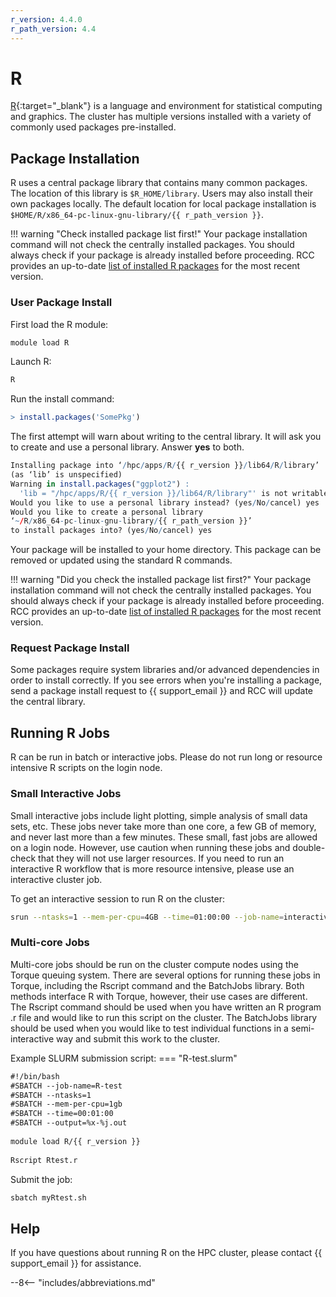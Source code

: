 ```yaml
---
r_version: 4.4.0
r_path_version: 4.4
---
```

# R

[R](https://www.r-project.org/about.html){:target="_blank"} is a language and environment for statistical computing and graphics. The cluster has multiple versions installed with a variety of commonly used packages pre-installed.

## Package Installation

R uses a central package library that contains many common packages. The location of this library is `$R_HOME/library`. Users may also install their own packages locally. The default location for local package installation is `$HOME/R/x86_64-pc-linux-gnu-library/{{ r_path_version }}`.

!!! warning "Check installed package list first!"
    Your package installation command will not check the centrally installed packages. You should always check if your package is already installed before proceeding. RCC provides an up-to-date [list of installed R packages](r-pkg-list.md) for the most recent version.

### User Package Install

First load the R module:

```bash
module load R
```

Launch R:

```bash
R
```

Run the install command:

```R
> install.packages('SomePkg')
```

The first attempt will warn about writing to the central library. It will ask you to create and use a personal library. Answer **yes** to both.

```R
Installing package into ‘/hpc/apps/R/{{ r_version }}/lib64/R/library’
(as ‘lib’ is unspecified)
Warning in install.packages("ggplot2") :
  'lib = "/hpc/apps/R/{{ r_version }}/lib64/R/library"' is not writable
Would you like to use a personal library instead? (yes/No/cancel) yes
Would you like to create a personal library
‘~/R/x86_64-pc-linux-gnu-library/{{ r_path_version }}’
to install packages into? (yes/No/cancel) yes
```

Your package will be installed to your home directory. This package can be removed or updated using the standard R commands.

!!! warning "Did you check the installed package list first?"
    Your package installation command will not check the centrally installed packages. You should always check if your package is already installed before proceeding. RCC provides an up-to-date [list of installed R packages](r-pkg-list.md) for the most recent version.

### Request Package Install

Some packages require system libraries and/or advanced dependencies in order to install correctly. If you see errors when you're installing a package, send a package install request to {{ support_email }} and RCC will update the central library.

## Running R Jobs

R can be run in batch or interactive jobs. Please do not run long or resource intensive R scripts on the login node.  

### Small Interactive Jobs

Small interactive jobs include light plotting, simple analysis of small data sets, etc. These jobs never take more than one core, a few GB of memory, and never last more than a few minutes. These small, fast jobs are allowed on a  login node. However, use caution when running these jobs and double-check that they will not use larger resources. If you need to run an interactive R workflow that is more resource intensive, please use an interactive cluster job.

To get an interactive session to run R on the cluster:

```bash
srun --ntasks=1 --mem-per-cpu=4GB --time=01:00:00 --job-name=interactive --pty bash
```

### Multi-core Jobs

Multi-core jobs should be run on the cluster compute nodes using the Torque queuing system. There are several options for running these jobs in Torque, including the Rscript command and the BatchJobs library. Both methods interface R with Torque, however, their use cases are different. The Rscript command should be used when you have written an R program .r file and would like to run this script on the cluster. The BatchJobs library should be used when you would like to test individual functions in a semi-interactive way and submit this work to the cluster.

Example SLURM submission script:
=== "R-test.slurm"

```txt
#!/bin/bash
#SBATCH --job-name=R-test
#SBATCH --ntasks=1
#SBATCH --mem-per-cpu=1gb
#SBATCH --time=00:01:00
#SBATCH --output=%x-%j.out
 
module load R/{{ r_version }}
 
Rscript Rtest.r  
```

Submit the job:

```bash
sbatch myRtest.sh
```

<!--===BatchJobs===
BatchJobs is an R library that interfaces the R command-line with the cluster's Torque queuing system.

Load and start R:
 $ module load R/4.0.4       
 $ R                      

Load R BatchJobs library:
 > library(BatchJobs)       
 Loading required package: BBmisc
 Sourcing configuration file: '/hpc/apps/R/4.0.4/lib64/R/library/BatchJobs/etc/BatchJobs_global_config.R'
 BatchJobs configuration:
   cluster functions: Torque
   mail.from: 
   mail.to: 
   mail.start: none
   mail.done: none
   mail.error: none
   default.resources: nodes=1, cores=1, memory=5gb, walltime=8:00:00
   debug: FALSE 
   raise.warnings: FALSE
   staged.queries: TRUE
   max.concurrent.jobs: Inf
   fs.timeout: NA
 
Define data and function:
 > my_data <- (1:10)                       
 > my_func <- function(x) x^2 

Define an object to store jobs (creates a directory "batchtest-files"):         
 > reg <- makeRegistry(id = "batchtest")  

Map data and function to jobs in "batchtest" object:
 > jobs <- batchMap(reg, my_func, my_data)       

Submit jobs to cluster (change nodes, cores, mem, and walltime to fit needs):
 > jobsubmit <- submitJobs(reg, resources = list(nodes = 1, cores = 1, mem = 5gb, walltime = 8:00:00))

Check job results:
 > reduceResultsVector(reg, fun = function(job, res) res, progressbar = FALSE)
 Syncing registry ...
 Reducing 10 results...
   1   2   3   4   5   6   7   8   9  10 
   1   4   9  16  25  36  49  64  81 100

Results files:                                                
 batchtest-files/                                             # Results can be displayed in vector format as shown above. Users may also 
 |-- BatchJobs.db                                             # want to view results in the output files. Each job registry object that  
 |-- conf.RData                                               # is created starts a new file tree as shown here with the name            
 |-- exports                                                  # ''registryname''-files. Job results are located in numbered directories
 |-- functions                                                # within the ''jobs'' directory. Output files are named ''jobnumber''.out   
 |   `-- c0000e09480f70b05365872c2e90ce8a.RData               # and are numbered in the order of submission.
 |-- jobs                                                                                  
 |   |-- 01                                                   
 |   |   |-- 1-result.RData
 |   |   |-- 1.R
 |   |   `-- 1.out
 |   |-- 02
 |   |   |-- 2-result.RData
 |   |   |-- 2.R
 |   |   `-- 2.out
 |   |-- ...
 |
 |-- pending
 |-- registry.RData
 `-- resources
     `-- resources_1493676907.RData
-->

## Help

If you have questions about running R on the HPC cluster, please contact {{ support_email }} for assistance.

--8<-- "includes/abbreviations.md"
